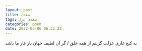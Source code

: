 ```yaml
---
layout: post
title: سعدی
tags: سعدی غزل
categories: poem
date: 2022-06-06 06:35:23
---
```


به کنج غاری عزلت گزینم از همه خلق / گر آن لطیف جهان یار غار ما باشد
